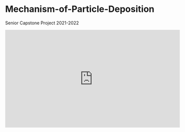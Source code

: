 # Mechanism-of-Particle-Deposition
Senior Capstone Project 2021-2022
<p align="center">
<iframe width="560" height="315" src="https://www.youtube.com/embed/nuajtc9fk5U" title="YouTube video player" frameborder="0" allow="accelerometer; autoplay; clipboard-write; encrypted-media; gyroscope; picture-in-picture" allowfullscreen></iframe>
</p>
